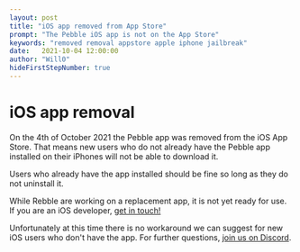 ```yaml
---
layout: post
title: "iOS app removed from App Store"
prompt: "The Pebble iOS app is not on the App Store"
keywords: "removed removal appstore apple iphone jailbreak"
date:   2021-10-04 12:00:00
author: "Will0"
hideFirstStepNumber: true
---
```


# iOS app removal 

On the 4th of October 2021 the Pebble app was removed from the iOS App Store. That means new users who do not already have the Pebble app installed on their iPhones will not be able to download it.

Users who already have the app installed should be fine so long as they do not uninstall it.

While Rebble are working on a replacement app, it is not yet ready for use. If you are an iOS developer, [get in touch!](https://rebble.io/contact)

Unfortunately at this time there is no workaround we can suggest for new iOS users who don't have the app. For further questions, [join us on Discord](https://rebble.io/discord).
